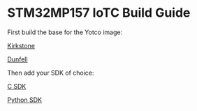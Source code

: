 # STM32MP157 IoTC Build Guide

First build the base for the Yotco image:

[Kirkstone](./kirkstone/STM32MP157_IoTC_kirkstone.md)

[Dunfell](./dunfell/STM32MP157_IoTC_dunfell.md)

Then add your SDK of choice:

[C SDK](../IoTC-C-SDK/README.md)

[Python SDK](../IoTC-Python-SDK/README.md)
